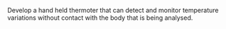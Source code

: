 Develop a hand held thermoter that can detect and monitor temperature variations without contact with the body that is being analysed.
